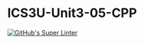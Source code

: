 # ICS3U-Unit3-05-CPP
[![GitHub's Super Linter](https://github.com/Yiyun-Qin/ICS3U-Unit3-05-CPP/workflows/GitHub's%20Super%20Linter/badge.svg)](https://github.com/Yiyun-Qin/ICS3U-Unit3-05-CPP/actions)
